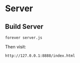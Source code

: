 # Server

## Build Server

```
forever server.js
```

Then visit:

```
http://127.0.0.1:8888/index.html
```